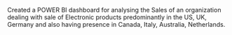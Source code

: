 Created a POWER BI dashboard for analysing the Sales of an organization dealing with sale of Electronic products predominantly in the US, UK, Germany
and also having presence in Canada, Italy, Australia, Netherlands.
